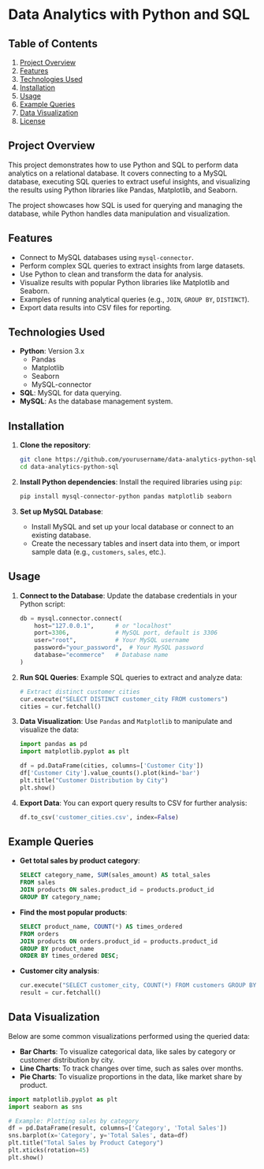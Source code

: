 
# Data Analytics with Python and SQL

## Table of Contents
1. [Project Overview](#project-overview)
2. [Features](#features)
3. [Technologies Used](#technologies-used)
4. [Installation](#installation)
5. [Usage](#usage)
6. [Example Queries](#example-queries)
7. [Data Visualization](#data-visualization)
8. [License](#license)

## Project Overview
This project demonstrates how to use Python and SQL to perform data analytics on a relational database. It covers connecting to a MySQL database, executing SQL queries to extract useful insights, and visualizing the results using Python libraries like Pandas, Matplotlib, and Seaborn.

The project showcases how SQL is used for querying and managing the database, while Python handles data manipulation and visualization.

## Features
- Connect to MySQL databases using `mysql-connector`.
- Perform complex SQL queries to extract insights from large datasets.
- Use Python to clean and transform the data for analysis.
- Visualize results with popular Python libraries like Matplotlib and Seaborn.
- Examples of running analytical queries (e.g., `JOIN`, `GROUP BY`, `DISTINCT`).
- Export data results into CSV files for reporting.

## Technologies Used
- **Python**: Version 3.x
  - Pandas
  - Matplotlib
  - Seaborn
  - MySQL-connector
- **SQL**: MySQL for data querying.
- **MySQL**: As the database management system.

## Installation

1. **Clone the repository**:
   ```bash
   git clone https://github.com/yourusername/data-analytics-python-sql.git
   cd data-analytics-python-sql
   ```

2. **Install Python dependencies**:
   Install the required libraries using `pip`:

   ```bash
   pip install mysql-connector-python pandas matplotlib seaborn
   ```

3. **Set up MySQL Database**:
   - Install MySQL and set up your local database or connect to an existing database.
   - Create the necessary tables and insert data into them, or import sample data (e.g., `customers`, `sales`, etc.).

## Usage

1. **Connect to the Database**:
   Update the database credentials in your Python script:

   ```python
   db = mysql.connector.connect(
       host="127.0.0.1",      # or "localhost"
       port=3306,             # MySQL port, default is 3306
       user="root",           # Your MySQL username
       password="your_password",  # Your MySQL password
       database="ecommerce"   # Database name
   )
   ```

2. **Run SQL Queries**:
   Example SQL queries to extract and analyze data:

   ```python
   # Extract distinct customer cities
   cur.execute("SELECT DISTINCT customer_city FROM customers")
   cities = cur.fetchall()
   ```

3. **Data Visualization**:
   Use `Pandas` and `Matplotlib` to manipulate and visualize the data:

   ```python
   import pandas as pd
   import matplotlib.pyplot as plt

   df = pd.DataFrame(cities, columns=['Customer City'])
   df['Customer City'].value_counts().plot(kind='bar')
   plt.title("Customer Distribution by City")
   plt.show()
   ```

4. **Export Data**:
   You can export query results to CSV for further analysis:

   ```python
   df.to_csv('customer_cities.csv', index=False)
   ```

## Example Queries

- **Get total sales by product category**:
   ```sql
   SELECT category_name, SUM(sales_amount) AS total_sales
   FROM sales
   JOIN products ON sales.product_id = products.product_id
   GROUP BY category_name;
   ```

- **Find the most popular products**:
   ```sql
   SELECT product_name, COUNT(*) AS times_ordered
   FROM orders
   JOIN products ON orders.product_id = products.product_id
   GROUP BY product_name
   ORDER BY times_ordered DESC;
   ```

- **Customer city analysis**:
   ```python
   cur.execute("SELECT customer_city, COUNT(*) FROM customers GROUP BY customer_city;")
   result = cur.fetchall()
   ```

## Data Visualization

Below are some common visualizations performed using the queried data:

- **Bar Charts**: To visualize categorical data, like sales by category or customer distribution by city.
- **Line Charts**: To track changes over time, such as sales over months.
- **Pie Charts**: To visualize proportions in the data, like market share by product.

```python
import matplotlib.pyplot as plt
import seaborn as sns

# Example: Plotting sales by category
df = pd.DataFrame(result, columns=['Category', 'Total Sales'])
sns.barplot(x='Category', y='Total Sales', data=df)
plt.title("Total Sales by Product Category")
plt.xticks(rotation=45)
plt.show()
```
